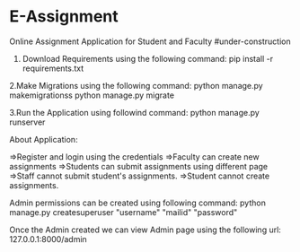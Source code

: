 # E-Assignment
Online Assignment Application for Student and Faculty
#under-construction

1. Download Requirements using the following command:
pip install -r requirements.txt

2.Make Migrations using the following command:
python manage.py makemigrationss
python  manage.py migrate

3.Run the Application using followind command:
python manage.py runserver


About Application:

=>Register and login using the credentials
=>Faculty can create new assignments
=>Students can submit assignments using different page
=>Staff cannot submit student's assignments.
=>Student cannot create assignments.


Admin permissions can be created using following command:
python manage.py createsuperuser
"username"
"mailid"
"password"

Once the Admin created we can view Admin page using the following url:
127.0.0.1:8000/admin
